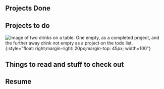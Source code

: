 ## Projects Done 
## Projects to do
![Image of two drinks on a table. One empty, as a completed project, and the further away drink not empty as a project on the todo list.](https://cfiorelli.github.io/pdonepwanttodo.jpeg){:style="float: right;margin-right: 20px;margin-top: 45px; width=100"}

## Things to read and stuff to check out

## Resume 

